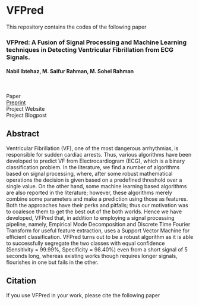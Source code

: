 # VFPred

This repository contains the codes of the following paper

### VFPred: A Fusion of Signal Processing and Machine Learning techniques in Detecting Ventricular Fibrillation from ECG Signals.
#### Nabil Ibtehaz, M. Saifur Rahman, M. Sohel Rahman

</br>

Paper</br>
[Preprint](https://arxiv.org/abs/1807.02684)</br>
Project Website</br>
Project Blogpost</br>

## Abstract
Ventricular Fibrillation (VF), one of the most dangerous arrhythmias, is responsible for sudden cardiac arrests. Thus, various algorithms have been developed to predict VF from Electrocardiogram (ECG), which is a binary classification problem. In the literature, we find a number of algorithms based on signal processing, where, after some robust mathematical operations the decision is given based on a predefined threshold over a single value. On the other hand, some machine learning based algorithms are also reported in the literature; however, these algorithms merely combine some parameters and make a prediction using those as features. Both the approaches have their perks and pitfalls; thus our motivation was to coalesce them to get the best out of the both worlds. Hence we have developed, VFPred that, in addition to employing a signal processing pipeline, namely, Empirical Mode Decomposition and Discrete Time Fourier Transform for useful feature extraction, uses a Support Vector Machine for efficient classification. VFPred turns out to be a robust algorithm as it is able to successfully segregate the two classes with equal confidence (Sensitivity = 99.99%, Specificity = 98.40%) even from a short signal of 5 seconds long, whereas existing works though requires longer signals, flourishes in one but fails in the other.


## Citation

If you use VFPred in your work, please cite the following paper